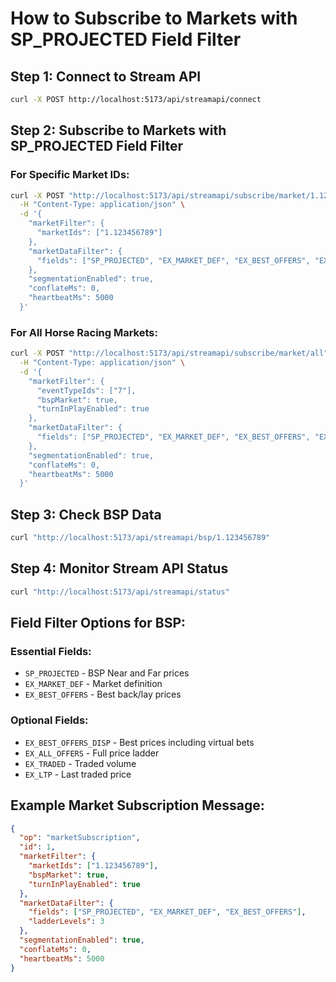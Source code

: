 # How to Subscribe to Markets with SP_PROJECTED Field Filter

## Step 1: Connect to Stream API
```bash
curl -X POST http://localhost:5173/api/streamapi/connect
```

## Step 2: Subscribe to Markets with SP_PROJECTED Field Filter

### For Specific Market IDs:
```bash
curl -X POST "http://localhost:5173/api/streamapi/subscribe/market/1.123456789" \
  -H "Content-Type: application/json" \
  -d '{
    "marketFilter": {
      "marketIds": ["1.123456789"]
    },
    "marketDataFilter": {
      "fields": ["SP_PROJECTED", "EX_MARKET_DEF", "EX_BEST_OFFERS", "EX_LTP"]
    },
    "segmentationEnabled": true,
    "conflateMs": 0,
    "heartbeatMs": 5000
  }'
```

### For All Horse Racing Markets:
```bash
curl -X POST "http://localhost:5173/api/streamapi/subscribe/market/all" \
  -H "Content-Type: application/json" \
  -d '{
    "marketFilter": {
      "eventTypeIds": ["7"],
      "bspMarket": true,
      "turnInPlayEnabled": true
    },
    "marketDataFilter": {
      "fields": ["SP_PROJECTED", "EX_MARKET_DEF", "EX_BEST_OFFERS", "EX_LTP"]
    },
    "segmentationEnabled": true,
    "conflateMs": 0,
    "heartbeatMs": 5000
  }'
```

## Step 3: Check BSP Data
```bash
curl "http://localhost:5173/api/streamapi/bsp/1.123456789"
```

## Step 4: Monitor Stream API Status
```bash
curl "http://localhost:5173/api/streamapi/status"
```

## Field Filter Options for BSP:

### Essential Fields:
- `SP_PROJECTED` - BSP Near and Far prices
- `EX_MARKET_DEF` - Market definition
- `EX_BEST_OFFERS` - Best back/lay prices

### Optional Fields:
- `EX_BEST_OFFERS_DISP` - Best prices including virtual bets
- `EX_ALL_OFFERS` - Full price ladder
- `EX_TRADED` - Traded volume
- `EX_LTP` - Last traded price

## Example Market Subscription Message:
```json
{
  "op": "marketSubscription",
  "id": 1,
  "marketFilter": {
    "marketIds": ["1.123456789"],
    "bspMarket": true,
    "turnInPlayEnabled": true
  },
  "marketDataFilter": {
    "fields": ["SP_PROJECTED", "EX_MARKET_DEF", "EX_BEST_OFFERS"],
    "ladderLevels": 3
  },
  "segmentationEnabled": true,
  "conflateMs": 0,
  "heartbeatMs": 5000
}
```
